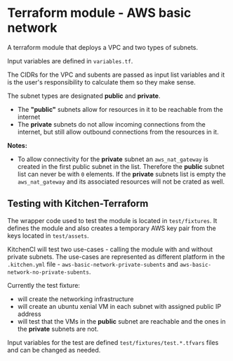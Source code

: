 # Terraform module - AWS basic network

A terraform module that deploys a VPC and two types of subnets. 

Input variables are defined in `variables.tf`.

The CIDRs for the VPC and subents are passed as input list variables and it is the user's responsibility to calculate them so they make sense.

The subnet types are designated **public** and **private**.

* The **"public"** subnets allow for resources in it to be reachable from the internet
* The **private** subnets do not allow incoming connections from the internet, but still allow outbound connections from the resources in it.

**Notes:**

* To allow connectivity for the **private** subnet an `aws_nat_gateway` is created in the first public subnet in the list. Therefore the **public** subnet list can never be with `0` elements. If the **private** subnets list is empty the `aws_nat_gateway` and its associated resources will not be crated as well.

## Testing with Kitchen-Terraform

The wrapper code used to test the module is located in `test/fixtures`. It defines the module and also creates a temporary AWS key pair from the keys located in `test/assets`.

KitchenCI will test two use-cases - calling the module with and without private subnets. The use-cases are represented as different platform in the `.kitchen.yml` file - `aws-basic-network-private-subents` and `aws-basic-network-no-private-subents`.

Currently the test fixture:

*  will create the networking infrastructure
*  will create an ubuntu xenial VM in each subnet with assigned public IP address
*  will test that the VMs in the **public** subnet are reachable and the ones in the **private** subnets are not.

Input variables for the test are defined `test/fixtures/test.*.tfvars` files and can be changed as needed.
